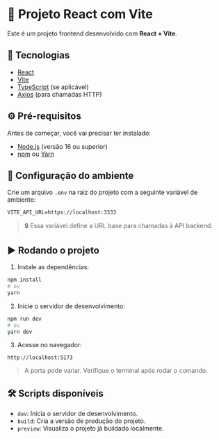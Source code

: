 # 🧪 Projeto React com Vite

Este é um projeto frontend desenvolvido com **React + Vite**.

## 🚀 Tecnologias

- [React](https://reactjs.org/)
- [Vite](https://vitejs.dev/)
- [TypeScript](https://www.typescriptlang.org/) (se aplicável)
- [Axios](https://axios-http.com/) (para chamadas HTTP)

## ⚙️ Pré-requisitos

Antes de começar, você vai precisar ter instalado:

- [Node.js](https://nodejs.org/) (versão 16 ou superior)
- [npm](https://www.npmjs.com/) ou [Yarn](https://yarnpkg.com/)

## 🔧 Configuração do ambiente

Crie um arquivo `.env` na raiz do projeto com a seguinte variável de ambiente:

```env.example
VITE_API_URL=https://localhost:3333
```

> 🔒 Essa variável define a URL base para chamadas à API backend.

## ▶️ Rodando o projeto

1. Instale as dependências:

```bash
npm install
# ou
yarn
```

2. Inicie o servidor de desenvolvimento:

```bash
npm run dev
# ou
yarn dev
```

3. Acesse no navegador:

```
http://localhost:5173
```

> A porta pode variar. Verifique o terminal após rodar o comando.

## 🛠️ Scripts disponíveis

- `dev`: Inicia o servidor de desenvolvimento.
- `build`: Cria a versão de produção do projeto.
- `preview`: Visualiza o projeto já buildado localmente.
